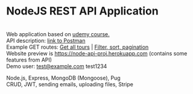 # NodeJS REST API Application

<br>Web application based on <a target="_blank" href="https://www.udemy.com/course/nodejs-express-mongodb-bootcamp/">udemy course.</a><br>
API description: <a target="_blank" href="https://documenter.getpostman.com/view/9201874/SVtbPk6N?version=latest#bbc61c41-be4b-4754-9226-c630d874c72d">link to Postman</a><br>
Example GET routes: 
<a target="_blank" href="https://node-api-proj.herokuapp.com/api/v1/tours">Get all tours</a> | 
<a target="_blank" href="https://node-api-proj.herokuapp.com/api/v1/tours?duration[gte]=5&difficulty=easy&fields=name,ratingsAverage,ratingsQuantity&price[lt]=5000&page=1&limit=2">Filter, sort, pagination</a><br>
Website preview is <a target="_blank" href="https://node-api-proj.herokuapp.com">https://node-api-proj.herokuapp.com</a> (contains some features from API)<br>
Demo user: test@example.com test1234

Node.js, Express, MongoDB (Mongoose), Pug<br>
CRUD, JWT, sending emails, uploading files, Stripe
